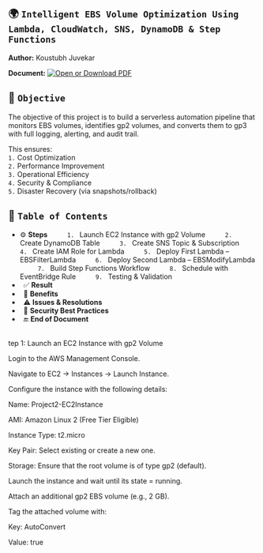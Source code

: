 ## 🌍 `Intelligent EBS Volume Optimization Using Lambda, CloudWatch, SNS, DynamoDB & Step Functions`

**Author:** Koustubh Juvekar <br>

**Document:** [![Open or Download PDF](https://img.shields.io/badge/Download-PDF-blue?logo=adobeacrobatreader)](./Project%20-%20Cross-Region%20Backup%20Replication%20for%20EC2%20using%20AWS%20Backup.pdf)

## 🎯 `Objective`  

The objective of this project is to build a serverless automation pipeline that monitors EBS volumes, identifies gp2 volumes, and converts them to gp3 with full logging, alerting, and audit trail.

This ensures: <br>
`1.` Cost Optimization <br>
`2.` Performance Improvement <br>
`3.` Operational Efficiency <br>
`4.` Security & Compliance <br>
`5.` Disaster Recovery (via snapshots/rollback)
<br>

## 📑 `Table of Contents`
- ⚙️ **Steps**
   &ensp;&ensp;  `1.` &ensp;Launch EC2 Instance with gp2 Volume
   &ensp;&ensp;  `2.` &ensp;Create DynamoDB Table
   &ensp;&ensp;  `3.` &ensp;Create SNS Topic & Subscription
   &ensp;&ensp;  `4.` &ensp;Create IAM Role for Lambda
   &ensp;&ensp;  `5.` &ensp;Deploy First Lambda – EBSFilterLambda
   &ensp;&ensp;  `6.` &ensp;Deploy Second Lambda – EBSModifyLambda
   &ensp;&ensp;  `7.` &ensp;Build Step Functions Workflow
   &ensp;&ensp;  `8.` &ensp;Schedule with EventBridge Rule
   &ensp;&ensp;  `9.` &ensp;Testing & Validation
- &ensp;✅ **Result**
- &ensp;🌟 **Benefits**
- &ensp;⚠️ **Issues & Resolutions**
- &ensp;🔐 **Security Best Practices**
- &ensp;🔚 **End of Document**
<br><br>
























tep 1: Launch an EC2 Instance with gp2 Volume

Login to the AWS Management Console.

Navigate to EC2 → Instances → Launch Instance.

Configure the instance with the following details:

Name: Project2-EC2Instance

AMI: Amazon Linux 2 (Free Tier Eligible)

Instance Type: t2.micro

Key Pair: Select existing or create a new one.

Storage: Ensure that the root volume is of type gp2 (default).

Launch the instance and wait until its state = running.

Attach an additional gp2 EBS volume (e.g., 2 GB).

Tag the attached volume with:

Key: AutoConvert

Value: true
